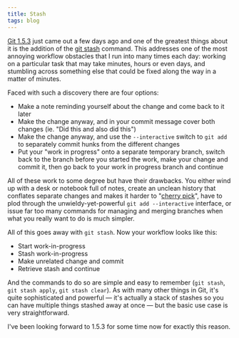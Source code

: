 ```yaml
---
title: Stash
tags: blog
---
```


[Git 1.5.3](http://wincent.dev/wiki/Git%201.5.3) just came out a few days ago and one of the greatest things about it is the addition of the [git stash](http://www.kernel.org/pub/software/scm/git/docs/git-stash.html) command. This addresses one of the most annoying workflow obstacles that I run into many times each day: working on a particular task that may take minutes, hours or even days, and stumbling across something else that could be fixed along the way in a matter of minutes.

Faced with such a discovery there are four options:

-   Make a note reminding yourself about the change and come back to it later
-   Make the change anyway, and in your commit message cover both changes (ie. "Did this and also did this")
-   Make the change anyway, and use the `--interactive` switch to `git add` to separately commit hunks from the different changes
-   Put your "work in progress" onto a separate temporary branch, switch back to the branch before you started the work, make your change and commit it, then go back to your work in progress branch and continue

All of these work to some degree but have their drawbacks. You either wind up with a desk or notebook full of notes, create an unclean history that conflates separate changes and makes it harder to "[cherry pick](http://wincent.dev/wiki/cherry%20pick)", have to plod through the unwieldy-yet-powerful `git add --interactive` interface, or issue far too many commands for managing and merging branches when what you really want to do is much simpler.

All of this goes away with `git stash`. Now your workflow looks like this:

-   Start work-in-progress
-   Stash work-in-progress
-   Make unrelated change and commit
-   Retrieve stash and continue

And the commands to do so are simple and easy to remember (`git stash`, `git stash apply`, `git stash clear`). As with many other things in Git, it's quite sophisticated and powerful — it's actually a stack of stashes so you can have multiple things stashed away at once — but the basic use case is very straightforward.

I've been looking forward to 1.5.3 for some time now for exactly this reason.
